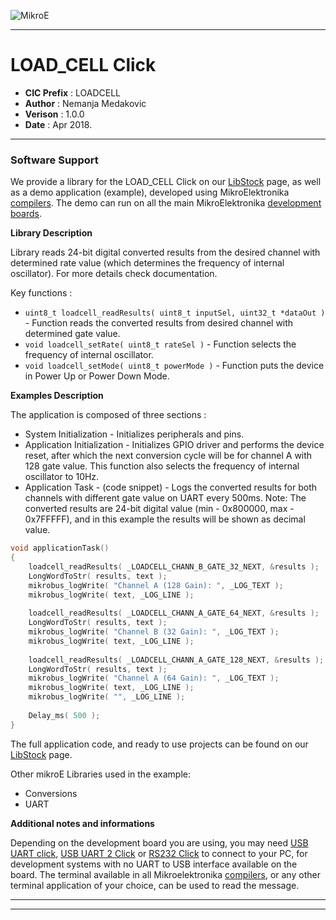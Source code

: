 ![MikroE](http://www.mikroe.com/img/designs/beta/logo_small.png)

---

# LOAD_CELL Click

- **CIC Prefix**  : LOADCELL
- **Author**      : Nemanja Medakovic
- **Verison**     : 1.0.0
- **Date**        : Apr 2018.

---


### Software Support

We provide a library for the LOAD_CELL Click on our [LibStock](https://libstock.mikroe.com/projects/view/2410/load-cell-click) 
page, as well as a demo application (example), developed using MikroElektronika 
[compilers](http://shop.mikroe.com/compilers). The demo can run on all the main 
MikroElektronika [development boards](http://shop.mikroe.com/development-boards).

**Library Description**

Library reads 24-bit digital converted results from the desired channel with determined rate value (which determines the frequency of internal oscillator).
For more details check documentation.

Key functions :

- ``` uint8_t loadcell_readResults( uint8_t inputSel, uint32_t *dataOut ) ``` - Function reads the converted results from desired channel with determined gate value.
- ``` void loadcell_setRate( uint8_t rateSel ) ``` - Function selects the frequency of internal oscillator.
- ``` void loadcell_setMode( uint8_t powerMode ) ``` - Function puts the device in Power Up or Power Down Mode.

**Examples Description**

The application is composed of three sections :

- System Initialization - Initializes peripherals and pins.
- Application Initialization - Initializes GPIO driver and performs the device reset, after which the next conversion cycle
  will be for channel A with 128 gate value. This function also selects the frequency of internal oscillator to 10Hz.
- Application Task - (code snippet) - Logs the converted results for both channels with different gate value on UART every 500ms.
  Note: The converted results are 24-bit digital value (min - 0x800000, max - 0x7FFFFF), and in this example the results will be shown as decimal value.


```.c
void applicationTask()
{
    loadcell_readResults( _LOADCELL_CHANN_B_GATE_32_NEXT, &results );
    LongWordToStr( results, text );
    mikrobus_logWrite( "Channel A (128 Gain): ", _LOG_TEXT );
    mikrobus_logWrite( text, _LOG_LINE );
    
    loadcell_readResults( _LOADCELL_CHANN_A_GATE_64_NEXT, &results );
    LongWordToStr( results, text );
    mikrobus_logWrite( "Channel B (32 Gain): ", _LOG_TEXT );
    mikrobus_logWrite( text, _LOG_LINE );
    
    loadcell_readResults( _LOADCELL_CHANN_A_GATE_128_NEXT, &results );
    LongWordToStr( results, text );
    mikrobus_logWrite( "Channel A (64 Gain): ", _LOG_TEXT );
    mikrobus_logWrite( text, _LOG_LINE );
    mikrobus_logWrite( "", _LOG_LINE );
    
    Delay_ms( 500 );
}
```

The full application code, and ready to use projects can be found on our 
[LibStock](https://libstock.mikroe.com/projects/view/2410/load-cell-click) page.

Other mikroE Libraries used in the example:

- Conversions
- UART

**Additional notes and informations**

Depending on the development board you are using, you may need 
[USB UART click](http://shop.mikroe.com/usb-uart-click), 
[USB UART 2 Click](http://shop.mikroe.com/usb-uart-2-click) or 
[RS232 Click](http://shop.mikroe.com/rs232-click) to connect to your PC, for 
development systems with no UART to USB interface available on the board. The 
terminal available in all Mikroelektronika 
[compilers](http://shop.mikroe.com/compilers), or any other terminal application 
of your choice, can be used to read the message.

---
---
